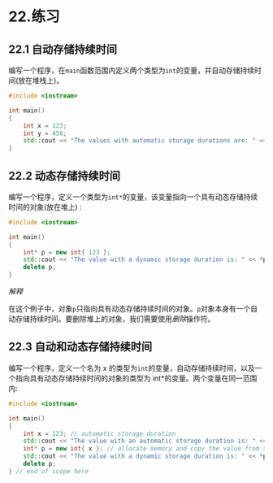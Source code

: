 # 22.练习

## 22.1 自动存储持续时间

编写一个程序，在`main`函数范围内定义两个类型为`int`的变量，并自动存储持续时间(放在堆栈上)。

```cpp
#include <iostream>

int main()
{
    int x = 123;
    int y = 456;
    std::cout << "The values with automatic storage durations are: " << x << " and " << y;
}

```

## 22.2 动态存储持续时间

编写一个程序，定义一个类型为`int*`的变量，该变量指向一个具有动态存储持续时间的对象(放在堆上) :

```cpp
#include <iostream>

int main()
{
    int* p = new int{ 123 };
    std::cout << "The value with a dynamic storage duration is: " << *p;
    delete p;
}

```

*解释*

在这个例子中，对象`p`只指向具有动态存储持续时间的对象。`p`对象本身有一个自动存储持续时间。要删除堆上的对象，我们需要使用*删除*操作符。

## 22.3 自动和动态存储持续时间

编写一个程序，定义一个名为 x 的类型为`int`的变量，自动存储持续时间，以及一个指向具有动态存储持续时间的对象的类型为 int*的变量。两个变量在同一范围内:

```cpp
#include <iostream>

int main()
{
    int x = 123; // automatic storage duration
    std::cout << "The value with an automatic storage duration is: " << x << '\n';
    int* p = new int{ x }; // allocate memory and copy the value from x to it
    std::cout << "The value with a dynamic storage duration is: " << *p << '\n';
    delete p;
} // end of scope here

```